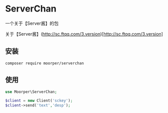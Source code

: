 # ServerChan

一个关于【Server酱】的包

关于【Server酱】(http://sc.ftqq.com/3.version)[http://sc.ftqq.com/3.version]

## 安装
`composer require moorper/serverchan`

## 使用
```php
use Moorper\ServerChan;

$client = new Client('sckey');
$client->send('text','desp');
```